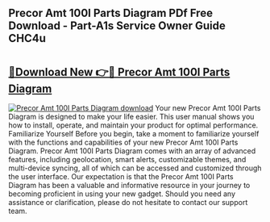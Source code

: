 ## Precor Amt 100I Parts Diagram PDf Free Download - Part-A1s Service Owner Guide CHC4u

# <h2><a href="http://dfkjbn4.blite.top/?on=Precor+Amt+100I+Parts+Diagram">🔗Download New 👉🔴 Precor Amt 100I Parts Diagram</a></h2>

[![Precor Amt 100I Parts Diagram download](https://i.imgur.com/lujVjoI.png)](http://dfkjbn4.blite.top/?on=Precor+Amt+100I+Parts+Diagram)
Your new Precor Amt 100I Parts Diagram is designed to make your life easier. This user manual shows you how to install, operate, and maintain your product for optimal performance. Familiarize Yourself Before you begin, take a moment to familiarize yourself with the functions and capabilities of your new Precor Amt 100I Parts Diagram. Precor Amt 100I Parts Diagram comes with an array of advanced features, including geolocation, smart alerts, customizable themes, and multi-device syncing, all of which can be accessed and customized through the user interface. Our expectation is that the Precor Amt 100I Parts Diagram has been a valuable and informative resource in your journey to becoming proficient in using your new gadget. Should you need any assistance or clarification, please do not hesitate to contact our support team.
